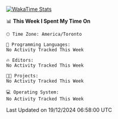 [![WakaTime Stats](https://github-readme-stats.vercel.app/api/wakatime?username=qwbarch&layout=compact&hide=yaml,sh,conf,cabal,bash,csv,viml,git%20config,css,json,dhall,docker,other&custom_title=Time%20spent%20on%20languages&theme=github_dark_dimmed)](https://github.com/anuraghazra/github-readme-stats)

<!--START_SECTION:waka-->
📊 **This Week I Spent My Time On** 

```text
🕑︎ Time Zone: America/Toronto

💬 Programming Languages: 
No Activity Tracked This Week

🔥 Editors: 
No Activity Tracked This Week

🐱‍💻 Projects: 
No Activity Tracked This Week

💻 Operating System: 
No Activity Tracked This Week
```


 Last Updated on 19/12/2024 06:58:00 UTC
<!--END_SECTION:waka-->
